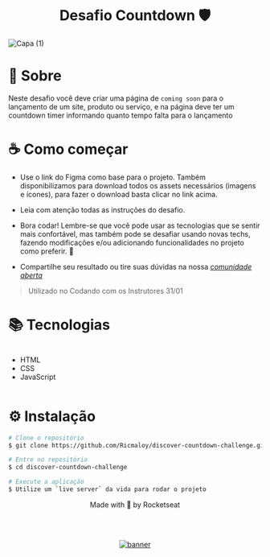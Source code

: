 <div align=center>
  <h1>Desafio Countdown 🛡️</h1>
</div>

![Capa (1)](https://user-images.githubusercontent.com/47280196/215862799-d1fee6fc-cdeb-495a-9736-5988238c0d29.png)

# 🧠 Sobre

Neste desafio você deve criar uma página de `coming soon` para o lançamento de um site, produto ou serviço, e na página deve ter um countdown timer informando quanto tempo falta para o lançamento

# ☕ Como começar

 - Use o link do Figma como base para o projeto. Também disponibilizamos para download todos os assets necessários (imagens e ícones), para fazer o download basta clicar no link acima.  

 - Leia com atenção todas as instruções do desafio.

 - Bora codar! Lembre-se que você pode usar as tecnologias que se sentir mais confortável, mas também pode se desafiar usando novas techs, fazendo modificações e/ou adicionando funcionalidades no projeto como preferir. 🚀

 - Compartilhe seu resultado ou tire suas dúvidas na nossa [*comunidade aberta*](https://discord.gg/bacwY2gDCF)

> Utilizado no Codando com os Instrutores 31/01 


# 📚 Tecnologias

<div style="display: flex">
  
- HTML
- CSS
- JavaScript

</div>
    
# ⚙️ Instalação

```bash
# Clone o repositório
$ git clone https://github.com/Ricmaloy/discover-countdown-challenge.git

# Entre no repositório
$ cd discover-countdown-challenge

# Execute a aplicação
$ Utilize um `live server` da vida para rodar o projeto
```

<p align="center">Made with 💜 by Rocketseat</p>

<!--START_SECTION:footer-->

<br />
<br />

<p align="center">
  <a href="https://discord.gg/rocketseat" target="_blank">
    <img align="center" src="https://storage.googleapis.com/golden-wind/comunidade/rodape.svg" alt="banner"/>
  </a>
</p>

<!--END_SECTION:footer-->
